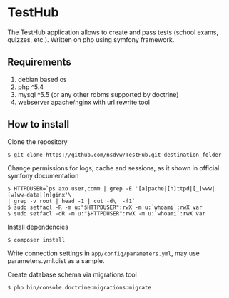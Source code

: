 # TestHub

The TestHub application allows to create and pass tests (school exams, quizzes, etc.).
Written on php using symfony framework.

## Requirements
1. debian based os
1. php ^5.4
1. mysql ^5.5 (or any other rdbms supported by doctrine)
1. webserver apache/nginx with url rewrite tool

## How to install

Clone the repository
```
$ git clone https://github.com/nsdvw/TestHub.git destination_folder
```
Change permissions for logs, cache and sessions, as it shown in official symfony
documentation
```
$ HTTPDUSER=`ps axo user,comm | grep -E '[a]pache|[h]ttpd|[_]www|[w]ww-data|[n]ginx'\
| grep -v root | head -1 | cut -d\  -f1`
$ sudo setfacl -R -m u:"$HTTPDUSER":rwX -m u:`whoami`:rwX var
$ sudo setfacl -dR -m u:"$HTTPDUSER":rwX -m u:`whoami`:rwX var
```
Install dependencies
```
$ composer install
```
Write connection settings in `app/config/parameters.yml`, may use
parameters.yml.dist as a sample.

Create database schema via migrations tool
```
$ php bin/console doctrine:migrations:migrate
```
